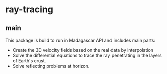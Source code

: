 # ray-tracing

## main
This package is build to run in Madagascar API and includes main parts:
- Create the 3D velocity fields based on the real data by interpolation
- Solve the differential equations to trace the ray penetrating in the layers of Earth's crust.
- Solve reflecting problems at horizon.
